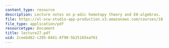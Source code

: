 ```yaml
---
content_type: resource
description: Lecture notes on p-adic homotopy theory and E8-algebras.
file: https://ol-ocw-studio-app-production.s3.amazonaws.com/courses/18-917-topics-in-algebraic-topology-the-sullivan-conjecture-fall-2007/2ceebd82c29504418f905b25165eaf61_lecture27.pdf
file_type: application/pdf
resourcetype: Document
title: lecture27.pdf
uid: 2ceebd82-c295-0441-8f90-5b25165eaf61
---
```

